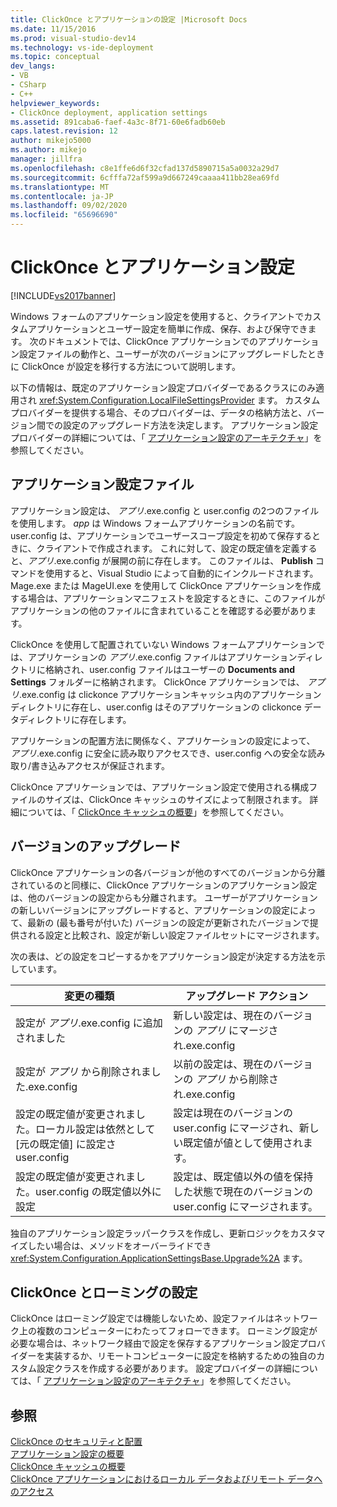 ```yaml
---
title: ClickOnce とアプリケーションの設定 |Microsoft Docs
ms.date: 11/15/2016
ms.prod: visual-studio-dev14
ms.technology: vs-ide-deployment
ms.topic: conceptual
dev_langs:
- VB
- CSharp
- C++
helpviewer_keywords:
- ClickOnce deployment, application settings
ms.assetid: 891caba6-faef-4a3c-8f71-60e6fadb60eb
caps.latest.revision: 12
author: mikejo5000
ms.author: mikejo
manager: jillfra
ms.openlocfilehash: c8e1ffe6d6f32cfad137d5890715a5a0032a29d7
ms.sourcegitcommit: 6cfffa72af599a9d667249caaaa411bb28ea69fd
ms.translationtype: MT
ms.contentlocale: ja-JP
ms.lasthandoff: 09/02/2020
ms.locfileid: "65696690"
---
```

# <a name="clickonce-and-application-settings"></a>ClickOnce とアプリケーション設定
[!INCLUDE[vs2017banner](../includes/vs2017banner.md)]

Windows フォームのアプリケーション設定を使用すると、クライアントでカスタムアプリケーションとユーザー設定を簡単に作成、保存、および保守できます。 次のドキュメントでは、ClickOnce アプリケーションでのアプリケーション設定ファイルの動作と、ユーザーが次のバージョンにアップグレードしたときに ClickOnce が設定を移行する方法について説明します。  
  
 以下の情報は、既定のアプリケーション設定プロバイダーであるクラスにのみ適用され <xref:System.Configuration.LocalFileSettingsProvider> ます。 カスタムプロバイダーを提供する場合、そのプロバイダーは、データの格納方法と、バージョン間での設定のアップグレード方法を決定します。 アプリケーション設定プロバイダーの詳細については、「 [アプリケーション設定のアーキテクチャ](https://msdn.microsoft.com/library/c8eb2ad0-fac6-4ea2-9140-675a4a44d562)」を参照してください。  
  
## <a name="application-settings-files"></a>アプリケーション設定ファイル  
 アプリケーション設定は、 *アプリ*.exe.config と user.config の2つのファイルを使用します。 *app* は Windows フォームアプリケーションの名前です。 user.config は、アプリケーションでユーザースコープ設定を初めて保存するときに、クライアントで作成されます。 これに対して、設定の既定値を定義すると、*アプリ*.exe.config が展開の前に存在します。 このファイルは、 **Publish** コマンドを使用すると、Visual Studio によって自動的にインクルードされます。 Mage.exe または MageUI.exe を使用して ClickOnce アプリケーションを作成する場合は、アプリケーションマニフェストを設定するときに、このファイルがアプリケーションの他のファイルに含まれていることを確認する必要があります。  
  
 ClickOnce を使用して配置されていない Windows フォームアプリケーションでは、アプリケーションの *アプリ*.exe.config ファイルはアプリケーションディレクトリに格納され、user.config ファイルはユーザーの **Documents and Settings** フォルダーに格納されます。 ClickOnce アプリケーションでは、 *アプリ*.exe.config は clickonce アプリケーションキャッシュ内のアプリケーションディレクトリに存在し、user.config はそのアプリケーションの clickonce データディレクトリに存在します。  
  
 アプリケーションの配置方法に関係なく、アプリケーションの設定によって、 *アプリ*.exe.config に安全に読み取りアクセスでき、user.config への安全な読み取り/書き込みアクセスが保証されます。  
  
 ClickOnce アプリケーションでは、アプリケーション設定で使用される構成ファイルのサイズは、ClickOnce キャッシュのサイズによって制限されます。 詳細については、「 [ClickOnce キャッシュの概要](../deployment/clickonce-cache-overview.md)」を参照してください。  
  
## <a name="version-upgrades"></a>バージョンのアップグレード  
 ClickOnce アプリケーションの各バージョンが他のすべてのバージョンから分離されているのと同様に、ClickOnce アプリケーションのアプリケーション設定は、他のバージョンの設定からも分離されます。 ユーザーがアプリケーションの新しいバージョンにアップグレードすると、アプリケーションの設定によって、最新の (最も番号が付いた) バージョンの設定が更新されたバージョンで提供される設定と比較され、設定が新しい設定ファイルセットにマージされます。  
  
 次の表は、どの設定をコピーするかをアプリケーション設定が決定する方法を示しています。  
  
|変更の種類|アップグレード アクション|  
|--------------------|--------------------|  
|設定が *アプリ*.exe.config に追加されました|新しい設定は、現在のバージョンの *アプリ* にマージされ.exe.config|  
|設定が *アプリ* から削除されました.exe.config|以前の設定は、現在のバージョンの *アプリ* から削除され.exe.config|  
|設定の既定値が変更されました。ローカル設定は依然として [元の既定値] に設定さ user.config|設定は現在のバージョンの user.config にマージされ、新しい既定値が値として使用されます。|  
|設定の既定値が変更されました。user.config の既定値以外に設定|設定は、既定値以外の値を保持した状態で現在のバージョンの user.config にマージされます。|  
  
 独自のアプリケーション設定ラッパークラスを作成し、更新ロジックをカスタマイズしたい場合は、メソッドをオーバーライドでき <xref:System.Configuration.ApplicationSettingsBase.Upgrade%2A> ます。  
  
## <a name="clickonce-and-roaming-settings"></a>ClickOnce とローミングの設定  
 ClickOnce はローミング設定では機能しないため、設定ファイルはネットワーク上の複数のコンピューターにわたってフォローできます。 ローミング設定が必要な場合は、ネットワーク経由で設定を保存するアプリケーション設定プロバイダーを実装するか、リモートコンピューターに設定を格納するための独自のカスタム設定クラスを作成する必要があります。 設定プロバイダーの詳細については、「 [アプリケーション設定のアーキテクチャ](https://msdn.microsoft.com/library/c8eb2ad0-fac6-4ea2-9140-675a4a44d562)」を参照してください。  
  
## <a name="see-also"></a>参照  
 [ClickOnce のセキュリティと配置](../deployment/clickonce-security-and-deployment.md)   
 [アプリケーション設定の概要](https://msdn.microsoft.com/library/0dd8bca5-a6bf-4ac4-8eec-5725d08b38dc)   
 [ClickOnce キャッシュの概要](../deployment/clickonce-cache-overview.md)   
 [ClickOnce アプリケーションにおけるローカル データおよびリモート データへのアクセス](../deployment/accessing-local-and-remote-data-in-clickonce-applications.md)
